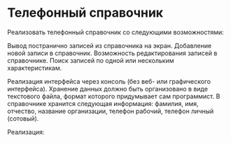 # Телефонный справочник

Реализовать телефонный справочник со следующими возможностями:

Вывод постранично записей из справочника на экран.
Добавление новой записи в справочник.
Возможность редактирования записей в справочнике.
Поиск записей по одной или нескольким характеристикам.

Реализация интерфейса через консоль (без веб- или графического интерфейса).
Хранение данных должно быть организовано в виде текстового файла, формат которого придумывает сам программист.
В справочнике хранится следующая информация: фамилия, имя, отчество, название организации, телефон рабочий, телефон личный (сотовый).

Реализация:

